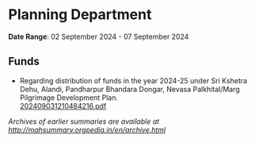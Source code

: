 # Planning Department

**Date Range**: 02 September 2024 - 07 September 2024


## Funds
- Regarding distribution of funds in the year 2024-25 under Sri Kshetra Dehu, Alandi, Pandharpur Bhandara Dongar, Nevasa Palkhital/Marg Pilgrimage Development Plan.\
  [202409031210484216.pdf](https://gr.maharashtra.gov.in/Site/Upload/Government%20Resolutions/English/202409031210484216.pdf)


*Archives of earlier summaries are available at http://mahsummary.orgpedia.in/en/archive.html*